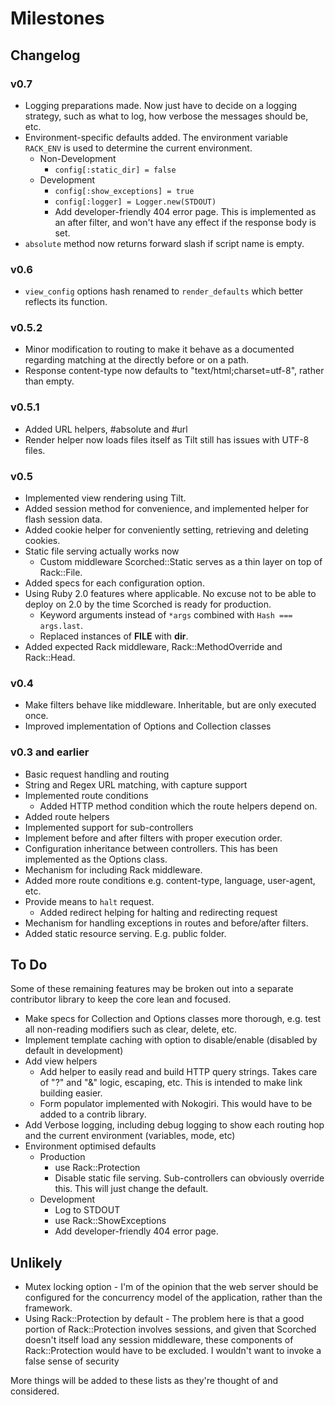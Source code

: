 Milestones
==========

Changelog
---------
### v0.7
* Logging preparations made. Now just have to decide on a logging strategy, such as what to log, how verbose the messages should be, etc.
* Environment-specific defaults added. The environment variable ``RACK_ENV`` is used to determine the current environment.
    * Non-Development
        * ``config[:static_dir] = false``
    * Development
        * ``config[:show_exceptions] = true``
        * ``config[:logger] = Logger.new(STDOUT)``
        * Add developer-friendly 404 error page. This is implemented as an after filter, and won't have any effect if the response body is set.
* ``absolute`` method now returns forward slash if script name is empty.

### v0.6
* ``view_config`` options hash renamed to ``render_defaults`` which better reflects its function.

### v0.5.2
* Minor modification to routing to make it behave as a documented regarding matching at the directly before or on a path.
* Response content-type now defaults to "text/html;charset=utf-8", rather than empty.

### v0.5.1
* Added URL helpers, #absolute and #url
* Render helper now loads files itself as Tilt still has issues with UTF-8 files.

### v0.5
* Implemented view rendering using Tilt.
* Added session method for convenience, and implemented helper for flash session data.
* Added cookie helper for conveniently setting, retrieving and deleting cookies.
* Static file serving actually works now
    * Custom middleware Scorched::Static serves as a thin layer on top of Rack::File.
* Added specs for each configuration option.
* Using Ruby 2.0 features where applicable. No excuse not to be able to deploy on 2.0 by the time Scorched is ready for production.
    * Keyword arguments instead of ``*args`` combined with ``Hash === args.last``.
    * Replaced instances of __FILE__ with __dir__.
* Added expected Rack middleware, Rack::MethodOverride and Rack::Head.
    
### v0.4
* Make filters behave like middleware. Inheritable, but are only executed once.
* Improved implementation of Options and Collection classes

### v0.3 and earlier
* Basic request handling and routing
* String and Regex URL matching, with capture support
* Implemented route conditions
    * Added HTTP method condition which the route helpers depend on.
* Added route helpers
* Implemented support for sub-controllers
* Implement before and after filters with proper execution order.
* Configuration inheritance between controllers. This has been implemented as the Options class.
* Mechanism for including Rack middleware.
* Added more route conditions e.g. content-type, language, user-agent, etc.
* Provide means to `halt` request.
    * Added redirect helping for halting and redirecting request
* Mechanism for handling exceptions in routes and before/after filters.
* Added static resource serving. E.g. public folder.



To Do
-----
Some of these remaining features may be broken out into a separate contributor library to keep the core lean and focused.

* Make specs for Collection and Options classes more thorough, e.g. test all non-reading modifiers such as clear, delete, etc.
* Implement template caching with option to disable/enable (disabled by default in development)
* Add view helpers
  * Add helper to easily read and build HTTP query strings. Takes care of "?" and "&" logic, escaping, etc. This is
    intended to make link building easier.
  * Form populator implemented with Nokogiri. This would have to be added to a contrib library.
* Add Verbose logging, including debug logging to show each routing hop and the current environment (variables, mode, etc)
* Environment optimised defaults
  * Production
    * use Rack::Protection
    * Disable static file serving. Sub-controllers can obviously override this. This will just change the default.
  * Development
    * Log to STDOUT
    * use Rack::ShowExceptions
    * Add developer-friendly 404 error page.
    
Unlikely
--------
* Mutex locking option - I'm of the opinion that the web server should be configured for the concurrency model of the application, rather than the framework.
* Using Rack::Protection by default - The problem here is that a good portion of Rack::Protection involves sessions, and given that Scorched doesn't itself load any session middleware, these components of Rack::Protection would have to be excluded. I wouldn't want to invoke a false sense of security


More things will be added to these lists as they're thought of and considered.
